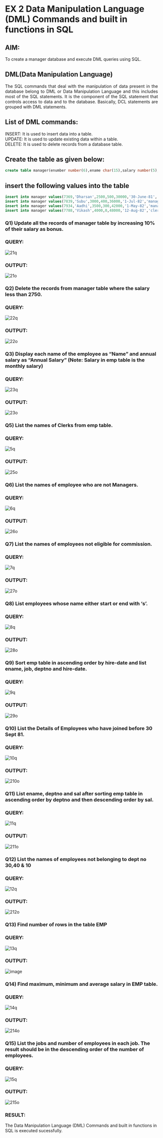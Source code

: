 # EX 2 Data Manipulation Language (DML) Commands and built in functions in SQL
## AIM:
To create a manager database and execute DML queries using SQL.


## DML(Data Manipulation Language)
<div align="justify">
The SQL commands that deal with the manipulation of data present in the database belong to DML or Data Manipulation Language and this includes most of the SQL statements. It is the component of the SQL statement that controls access to data and to the database. Basically, DCL statements are grouped with DML statements.
</div>

## List of DML commands: 
<div align="justify">
INSERT: It is used to insert data into a table.<br>
UPDATE: It is used to update existing data within a table.<br>
DELETE: It is used to delete records from a database table.<br>
</div>

## Create the table as given below:
```sql
create table manager(enumber number(6),ename char(15),salary number(5),commission number(4),annualsalary number(7),Hiredate date,designation char(10),deptno number(2),reporting char(10));
```

## insert the following values into the table
```sql
insert into manager values(7369,'Dharsan',2500,500,30000,'30-June-81','clerk',10,'John');
insert into manager values(7839,'Subu',3000,400,36000,'1-Jul-82','manager',null,'James');
insert into manager values(7934,'Aadhi',3500,300,42000,'1-May-82','manager',30,NULL);
insert into manager values(7788,'Vikash',4000,0,48000,'12-Aug-82','clerk',50,'Bond');
```

### Q1) Update all the records of manager table by increasing 10% of their salary as bonus.

### QUERY:
![21q](https://github.com/varshxnx/EX-2-Data-Manipulation-Language-DML-and-Data-Control-Language-DCL-Commands/assets/122253525/1aef1cd5-19a7-4d8a-a257-9896751d1e1a)




### OUTPUT:
![21o](https://github.com/varshxnx/EX-2-Data-Manipulation-Language-DML-and-Data-Control-Language-DCL-Commands/assets/122253525/1cb62181-28a0-4736-b7f6-30261f9386c0)



### Q2) Delete the records from manager table where the salary less than 2750.


### QUERY:
![22q](https://github.com/varshxnx/EX-2-Data-Manipulation-Language-DML-and-Data-Control-Language-DCL-Commands/assets/122253525/0ea62175-4324-4da1-af18-bb56bdb57d75)


### OUTPUT:

![22o](https://github.com/varshxnx/EX-2-Data-Manipulation-Language-DML-and-Data-Control-Language-DCL-Commands/assets/122253525/b6a43c12-2d1b-445c-82b0-0c39d70f7b57)


### Q3) Display each name of the employee as “Name” and annual salary as “Annual Salary” (Note: Salary in emp table is the monthly salary)


### QUERY:

![23q](https://github.com/varshxnx/EX-2-Data-Manipulation-Language-DML-and-Data-Control-Language-DCL-Commands/assets/122253525/c6346dfd-470c-4ba1-96b2-156ec0a2682a)


### OUTPUT:

![23o](https://github.com/varshxnx/EX-2-Data-Manipulation-Language-DML-and-Data-Control-Language-DCL-Commands/assets/122253525/bb6d15a1-6be2-48bb-82b6-0874db34ad28)

### Q5)	List the names of Clerks from emp table.


### QUERY:
![5q](https://github.com/varshxnx/EX-2-Data-Manipulation-Language-DML-and-Data-Control-Language-DCL-Commands/assets/122253525/1c496838-ee1d-4658-a1e1-53383e9f18cd)




### OUTPUT:
![25o](https://github.com/varshxnx/EX-2-Data-Manipulation-Language-DML-and-Data-Control-Language-DCL-Commands/assets/122253525/1d85ae7f-eaef-47c8-b9c8-5a9f1482f681)



### Q6)	List the names of employee who are not Managers.


### QUERY:
![6q](https://github.com/varshxnx/EX-2-Data-Manipulation-Language-DML-and-Data-Control-Language-DCL-Commands/assets/122253525/b1a40d0a-f3c1-4270-bd12-7296c078c63c)



### OUTPUT:
![26o](https://github.com/varshxnx/EX-2-Data-Manipulation-Language-DML-and-Data-Control-Language-DCL-Commands/assets/122253525/5f7874a7-a7dd-4313-b7e6-96de6ed239b2)


### Q7)	List the names of employees not eligible for commission.


### QUERY:

![7q](https://github.com/varshxnx/EX-2-Data-Manipulation-Language-DML-and-Data-Control-Language-DCL-Commands/assets/122253525/6a159930-2aeb-4906-8163-bb4a2f1e23b7)


### OUTPUT:

![27o](https://github.com/varshxnx/EX-2-Data-Manipulation-Language-DML-and-Data-Control-Language-DCL-Commands/assets/122253525/2f585578-fcfd-43a8-bcba-5a6de8636c63)


### Q8)	List employees whose name either start or end with ‘s’.


### QUERY:
![8q](https://github.com/varshxnx/EX-2-Data-Manipulation-Language-DML-and-Data-Control-Language-DCL-Commands/assets/122253525/3102f99d-eaae-4749-b2d9-26e4cb651a66)



### OUTPUT:
![28o](https://github.com/varshxnx/EX-2-Data-Manipulation-Language-DML-and-Data-Control-Language-DCL-Commands/assets/122253525/6e9d097e-c925-44d6-a4d2-b3c73dc48a31)


### Q9) Sort emp table in ascending order by hire-date and list ename, job, deptno and hire-date.


### QUERY:
![9q](https://github.com/varshxnx/EX-2-Data-Manipulation-Language-DML-and-Data-Control-Language-DCL-Commands/assets/122253525/ac2ca0e2-7002-4db0-a38f-0d7533466d08)


### OUTPUT:

![29o](https://github.com/varshxnx/EX-2-Data-Manipulation-Language-DML-and-Data-Control-Language-DCL-Commands/assets/122253525/f93d662b-db07-41b8-9061-47ae1397c533)


### Q10) List the Details of Employees who have joined before 30 Sept 81.


### QUERY:
![10q](https://github.com/varshxnx/EX-2-Data-Manipulation-Language-DML-and-Data-Control-Language-DCL-Commands/assets/122253525/6315d153-f6fe-4b6d-9985-9a290363e31e)




### OUTPUT:
![210o](https://github.com/varshxnx/EX-2-Data-Manipulation-Language-DML-and-Data-Control-Language-DCL-Commands/assets/122253525/6a01eddf-f2f5-489b-9597-0a1ac533e8c1)



### Q11)	List ename, deptno and sal after sorting emp table in ascending order by deptno and then descending order by sal.


### QUERY:

![11q](https://github.com/varshxnx/EX-2-Data-Manipulation-Language-DML-and-Data-Control-Language-DCL-Commands/assets/122253525/2c0c89bd-e753-4401-a932-d7804c99beee)


### OUTPUT:
![211o](https://github.com/varshxnx/EX-2-Data-Manipulation-Language-DML-and-Data-Control-Language-DCL-Commands/assets/122253525/b73e00e6-9496-4ad3-9401-f34ada36ef5b)



### Q12) List the names of employees not belonging to dept no 30,40 & 10


### QUERY:
![12q](https://github.com/varshxnx/EX-2-Data-Manipulation-Language-DML-and-Data-Control-Language-DCL-Commands/assets/122253525/db82b8b3-f7da-4de5-9c65-45d3143357ee)



### OUTPUT:
![212o](https://github.com/varshxnx/EX-2-Data-Manipulation-Language-DML-and-Data-Control-Language-DCL-Commands/assets/122253525/ac316255-7b16-4f86-bd2d-86da3292e300)


### Q13) Find number of rows in the table EMP

### QUERY:
![13q](https://github.com/varshxnx/EX-2-Data-Manipulation-Language-DML-and-Data-Control-Language-DCL-Commands/assets/122253525/c39ad88e-0e1d-4a4f-8498-a25e37d6a505)



### OUTPUT:
![image](https://github.com/varshxnx/EX-2-Data-Manipulation-Language-DML-and-Data-Control-Language-DCL-Commands/assets/122253525/a65bc0b7-ee04-4166-b6ab-0c1f599a7184)



### Q14) Find maximum, minimum and average salary in EMP table.

### QUERY:

![14q](https://github.com/varshxnx/EX-2-Data-Manipulation-Language-DML-and-Data-Control-Language-DCL-Commands/assets/122253525/35e39092-21e8-438a-8494-d6426bd089e9)



### OUTPUT:

![214o](https://github.com/varshxnx/EX-2-Data-Manipulation-Language-DML-and-Data-Control-Language-DCL-Commands/assets/122253525/3bd86871-56c0-4b83-aa69-cf5c5c089e1b)


### Q15) List the jobs and number of employees in each job. The result should be in the descending order of the number of employees.

### QUERY:
![15q](https://github.com/varshxnx/EX-2-Data-Manipulation-Language-DML-and-Data-Control-Language-DCL-Commands/assets/122253525/99f635cf-3d63-4247-91c9-fec19c232142)



### OUTPUT:
![215o](https://github.com/varshxnx/EX-2-Data-Manipulation-Language-DML-and-Data-Control-Language-DCL-Commands/assets/122253525/3199c9d3-0062-4255-93c1-8bd76fb9e62a)


### RESULT:
The Data Manipulation Language (DML) Commands and built in functions in SQL is executed sucessfully.

